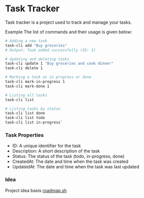 # Task Tracker

Task tracker is a project used to track and manage your tasks.

Example
The list of commands and their usage is given below:

````bash
# Adding a new task
task-cli add "Buy groceries"
# Output: Task added successfully (ID: 1)

# Updating and deleting tasks
task-cli update 1 "Buy groceries and cook dinner"
task-cli delete 1

# Marking a task as in progress or done
task-cli mark-in-progress 1
task-cli mark-done 1

# Listing all tasks
task-cli list

# Listing tasks by status
task-cli list done
task-cli list todo
task-cli list in-progress`
````
### Task Properties

* ID: A unique identifier for the task
* Description: A short description of the task
* Status: The status of the task (todo, in-progress, done)
* CreatedAt: The date and time when the task was created
* UpdatedAt: The date and time when the task was last updated

### Idea
Project idea basis [roadmap.sh](https://roadmap.sh/projects/task-tracker)